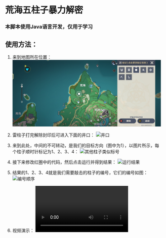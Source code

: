 # 荒海五柱子暴力解密 #
### 本脚本使用Java语言开发，仅用于学习 ###
## 使用方法： ##
1. 来到地图所在位置：
![荒海](./READMI/map1.jpg)

2. 雷柱子打完解除封印后可进入下面的井口：
    ![井口](http://m.qpic.cn/psc?/V53OAaRX3m2sk02sdg7W3asknC0UrczJ/ruAMsa53pVQWN7FLK88i5vCT6U53DA6*AHWIRJ4dtBIHlYH6EFDb8.cNthUVzXws83sI*Imu8IfqRkbnBVOYFCGFjcLRZzdZiN4zykz9chM!/b&bo=CAcqAwAAAAADh4Q!&rf=viewer_4&t=5)

3. 来到此处，中间的不可转动，是我们的目标方向（图中为1），以图片所示，每个柱子顺时针标记为1、2、3、4：
    ![其他柱子类似标号](http://m.qpic.cn/psc?/V53OAaRX3m2sk02sdg7W3asknC0UrczJ/ruAMsa53pVQWN7FLK88i5vCT6U53DA6*AHWIRJ4dtBLaMghfUh6jZ74cHhG6hUkoH5z8YI.MT6reWEuRsuY7Nk8jZcvgOeNYNHLqx6902xI!/b&bo=CAcqAwAAAAADd3Q!&rf=viewer_4&t=5)

4. 接下来修改红圈中的代码，然后点击运行并得到结果：
    ![运行结果](http://m.qpic.cn/psc?/V53OAaRX3m2sk02sdg7W3asknC0UrczJ/ruAMsa53pVQWN7FLK88i5vCT6U53DA6*AHWIRJ4dtBIuqvRF6OSkDPSia1DtpvzzBZuaET4LM28zknJ8luNRPhfDROZr.oab2RjAkBfheqg!/b&bo=jwTLAgAAAAADF3A!&rf=viewer_4&t=5)

5. 结果的1、2、3、4就是我们需要敲击的柱子的编号，它们的编号如图：
    ![编号顺序](http://m.qpic.cn/psc?/V53OAaRX3m2sk02sdg7W3asknC0UrczJ/ruAMsa53pVQWN7FLK88i5sC8uodrF0Y5B0i1hHJp0WymHomr*6poJMaVaEwLvY3NCdnX340qaXPNzBkF8FoD0N.ciNRBkqJiOH9ogFMg6Cc!/b&bo=CAcqAwAAAAADd3Q!&rf=viewer_4&t=5)

6. 视频演示：
<video url="https://photovideo.photo.qq.com/1075_0b53v3qepmabpqadhpnqozrtflqei6lace2a.f0.mp4?dis_k=aced13e4f431f5dc0ab258ad5840dba1&dis_t=1672574251&vuin=2967557176&owner=Mjk2NzU1NzE3Ng==">视频不可用<video>
